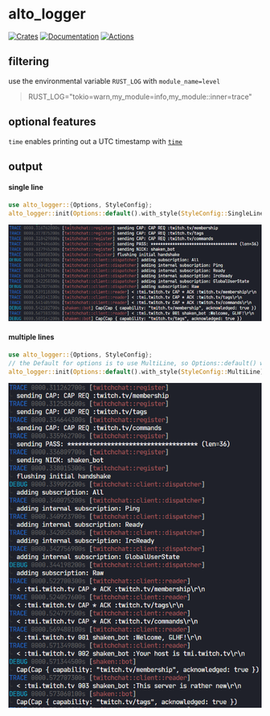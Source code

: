# alto_logger
[![Crates][crates_badge]][crates]
[![Documentation][docs_badge]][docs]
[![Actions][actions_badge]][actions]

## filtering
use the environmental variable `RUST_LOG` with `module_name=level`

> RUST_LOG="tokio=warn,my_module=info,my_module::inner=trace"


## optional features
`time` enables printing out a UTC timestamp with [`time`](https://docs.rs/time/0.2.9/time/index.html#formatting)


## output
#### single line
```rust
use alto_logger::{Options, StyleConfig};
alto_logger::init(Options::default().with_style(StyleConfig::SingleLine)).unwrap();
```
![single line demo](./assets/single_line.png)

#### multiple lines
```rust
use alto_logger::{Options, StyleConfig};
// the Default for options is to use MultiLine, so Options::default() would work here
alto_logger::init(Options::default().with_style(StyleConfig::MultiLine)).unwrap();
```
![multiple line demo](./assets/multi_line.png)


[docs_badge]: https://docs.rs/alto_logger/badge.svg
[docs]: https://docs.rs/alto_logger
[crates_badge]: https://img.shields.io/crates/v/alto_logger.svg
[crates]: https://crates.io/crates/alto_logger
[actions_badge]: https://github.com/museun/alto_logger/workflows/Rust/badge.svg
[actions]: https://github.com/museun/alto_logger/actions
